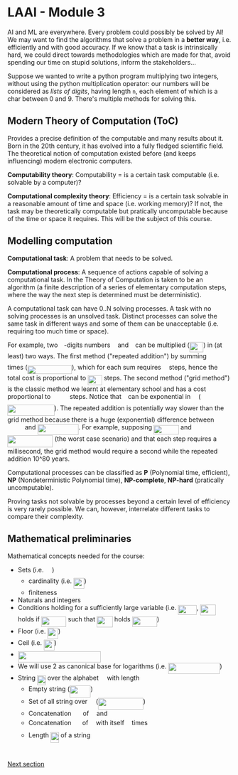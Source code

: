 # LAAI - Module 3

AI and ML are everywhere. Every problem could possibly be solved by AI! We may want to find the algorithms that solve a problem in a **better way**, i.e. efficiently and with good accuracy. If we know that a task is intrinsically hard, we could direct towards methodologies which are made for that, avoid spending our time on stupid solutions, inform the stakeholders...

Suppose we wanted to write a python program multiplying two integers, without using the python multiplication operator: our numbers will be considered as *lists of digits*, having length `n`, each element of which is a char between 0 and 9. There's multiple methods for solving this.

## Modern Theory of Computation (ToC)

Provides a precise definition of the computable and many results about it.
Born in the 20th century, it has evolved into a fully fledged scientific field.
The theoretical notion of computation existed before (and keeps influencing) modern electronic computers. 

**Computability theory**: Computability = is a certain task computable (i.e. solvable by a computer)?

**Computational complexity theory**: Efficiency = is a certain task solvable in a reasonable amount of time and space (i.e. working memory)?
If not, the task may be theoretically computable but pratically uncomputable because of the time or space it requires. This will be the subject of this course.

## Modelling computation

**Computational task**: A problem that needs to be solved.

**Computational process**: A sequence of actions capable of solving a computational task. In the Theory of Computation is taken to be an algorithm (a finite description of a series of elementary computation steps, where the way the next step is determined must be deterministic).

A computational task can have 0..N solving processes. A task with no solving processes is an unsolved task. Distinct processes can solve the same task in different ways and some of them can be unacceptable (i.e. requiring too much time or space).

For example, two <img src="svgs/55a049b8f161ae7cfeb0197d75aff967.svg?invert_in_darkmode" align=middle width=9.86687624999999pt height=14.15524440000002pt/>-digits numbers <img src="svgs/44bc9d542a92714cac84e01cbbb7fd61.svg?invert_in_darkmode" align=middle width=8.68915409999999pt height=14.15524440000002pt/> and <img src="svgs/4bdc8d9bcfb35e1c9bfb51fc69687dfc.svg?invert_in_darkmode" align=middle width=7.054796099999991pt height=22.831056599999986pt/> can be multiplied (<img src="svgs/aa9ac28882b306b4e881fbaacbafc4b7.svg?invert_in_darkmode" align=middle width=31.268917349999988pt height=22.831056599999986pt/>) in (at least) two ways.
The first method ("repeated addition") by summing <img src="svgs/44bc9d542a92714cac84e01cbbb7fd61.svg?invert_in_darkmode" align=middle width=8.68915409999999pt height=14.15524440000002pt/> <img src="svgs/4bdc8d9bcfb35e1c9bfb51fc69687dfc.svg?invert_in_darkmode" align=middle width=7.054796099999991pt height=22.831056599999986pt/> times (<img src="svgs/3049d386c04588a0fd49fc94ff49362d.svg?invert_in_darkmode" align=middle width=100.03970789999998pt height=19.1781018pt/>), which for each sum requires <img src="svgs/55a049b8f161ae7cfeb0197d75aff967.svg?invert_in_darkmode" align=middle width=9.86687624999999pt height=14.15524440000002pt/> steps, hence the total cost is proportional to <img src="svgs/458e8b6dad5a69d223deeaf241ce1f43.svg?invert_in_darkmode" align=middle width=32.44663949999999pt height=22.831056599999986pt/> steps.
The second method ("grid method") is the classic method we learnt at elementary school and has a cost proportional to <img src="svgs/f4afc77016e004d110eee6a7001a7a87.svg?invert_in_darkmode" align=middle width=35.25871964999999pt height=15.296829900000011pt/> steps.
Notice that <img src="svgs/4bdc8d9bcfb35e1c9bfb51fc69687dfc.svg?invert_in_darkmode" align=middle width=7.054796099999991pt height=22.831056599999986pt/> can be exponential in <img src="svgs/55a049b8f161ae7cfeb0197d75aff967.svg?invert_in_darkmode" align=middle width=9.86687624999999pt height=14.15524440000002pt/> (<img src="svgs/ac76bed504f78662b400fd78ad426795.svg?invert_in_darkmode" align=middle width=105.50023274999998pt height=24.65753399999998pt/>).
The repeated addition is potentially way slower than the grid method because there is a huge (exponential) difference between <img src="svgs/f4afc77016e004d110eee6a7001a7a87.svg?invert_in_darkmode" align=middle width=35.25871964999999pt height=15.296829900000011pt/> and <img src="svgs/c77bd97048dbe2638b94e266d9e64d1c.svg?invert_in_darkmode" align=middle width=91.87403444999998pt height=24.65753399999998pt/>. 
For example, supposing <img src="svgs/60956056c8ac4a0bb767ef199f98b76b.svg?invert_in_darkmode" align=middle width=56.442135749999984pt height=21.18721440000001pt/> and <img src="svgs/a938957de7ebf1ed5afe74305dc62c33.svg?invert_in_darkmode" align=middle width=102.41999955pt height=26.76175259999998pt/> (the worst case scenario) and that each step requires a millisecond, the grid method would require a second while the repeated addition 10^80 years.

Computational processes can be classified as **P** (Polynomial time, efficient), **NP** (Nondeterministic Polynomial time), **NP-complete**, **NP-hard** (pratically uncomputable).

Proving tasks not solvable by processes beyond a certain level of efficiency is very rarely possible.
We can, however, interrelate different tasks to compare their complexity.

## Mathematical preliminaries

Mathematical concepts needed for the course:

- Sets (i.e. <img src="svgs/cbfb1b2a33b28eab8a3e59464768e810.svg?invert_in_darkmode" align=middle width=14.908688849999992pt height=22.465723500000017pt/>)
  - cardinality (i.e. <img src="svgs/50471a7853b2ca91c0e1f4c5107c5b5e.svg?invert_in_darkmode" align=middle width=24.041115449999985pt height=24.65753399999998pt/>)
  - finiteness
- Naturals and integers
- Conditions holding  for a sufficiently large variable (i.e. <img src="svgs/f23b2b8e0bd22c498e6cc9b7055ccaa9.svg?invert_in_darkmode" align=middle width=41.83019279999999pt height=22.648391699999998pt/>, <img src="svgs/e720ef2e3dc10278f2cc0341a8635074.svg?invert_in_darkmode" align=middle width=35.489081099999986pt height=24.65753399999998pt/> holds if <img src="svgs/aa5de451edffae97a3e3d72e0a7ec57a.svg?invert_in_darkmode" align=middle width=56.09573309999998pt height=22.831056599999986pt/> such that <img src="svgs/e720ef2e3dc10278f2cc0341a8635074.svg?invert_in_darkmode" align=middle width=35.489081099999986pt height=24.65753399999998pt/> holds <img src="svgs/7e73289f5bec62c25edaafcb79810100.svg?invert_in_darkmode" align=middle width=55.916945699999985pt height=22.831056599999986pt/>)
- Floor (i.e. <img src="svgs/b8d683e1dea27b14d549c3389b65dbb6.svg?invert_in_darkmode" align=middle width=24.00689774999999pt height=24.65753399999998pt/>)
- Ceil (i.e. <img src="svgs/f4037aedb6bf0d1b1b9e417d27abee42.svg?invert_in_darkmode" align=middle width=24.00689774999999pt height=24.65753399999998pt/>)
- <img src="svgs/d1e718b4aa9726f0f13e86387d942b7f.svg?invert_in_darkmode" align=middle width=186.67778414999998pt height=24.65753399999998pt/>
- We will use 2 as canonical base for logarithms (i.e. <img src="svgs/1c0c99ea7db547da9f713133df4e10cc.svg?invert_in_darkmode" align=middle width=116.11875329999998pt height=24.65753399999998pt/>)
- String <img src="svgs/13595c3035ea1b1b4d90f5571df51b7c.svg?invert_in_darkmode" align=middle width=19.15340624999999pt height=22.465723500000017pt/> over the alphabet <img src="svgs/e257acd1ccbe7fcb654708f1a866bfe9.svg?invert_in_darkmode" align=middle width=11.027402099999989pt height=22.465723500000017pt/> with length <img src="svgs/55a049b8f161ae7cfeb0197d75aff967.svg?invert_in_darkmode" align=middle width=9.86687624999999pt height=14.15524440000002pt/>
  - Empty string (<img src="svgs/0f291e5628e5da63790748b4acc9709f.svg?invert_in_darkmode" align=middle width=47.163063749999985pt height=26.76175259999998pt/>)
  - Set of all string over <img src="svgs/e257acd1ccbe7fcb654708f1a866bfe9.svg?invert_in_darkmode" align=middle width=11.027402099999989pt height=22.465723500000017pt/> (<img src="svgs/33c9972f4ece02756df855c07b50ecc0.svg?invert_in_darkmode" align=middle width=101.68568684999998pt height=26.438629799999987pt/>) 
  - Concatenation <img src="svgs/65f1b48fb5f326a680b0f7393b9d8b6d.svg?invert_in_darkmode" align=middle width=18.044213549999988pt height=14.15524440000002pt/> of <img src="svgs/332cc365a4987aacce0ead01b8bdcc0b.svg?invert_in_darkmode" align=middle width=9.39498779999999pt height=14.15524440000002pt/> and <img src="svgs/deceeaf6940a8c7a5a02373728002b0f.svg?invert_in_darkmode" align=middle width=8.649225749999989pt height=14.15524440000002pt/>
  - Concatenation <img src="svgs/ca258fdb5aa2e16d091da2d680a2bc60.svg?invert_in_darkmode" align=middle width=16.66101689999999pt height=27.91243950000002pt/> of <img src="svgs/332cc365a4987aacce0ead01b8bdcc0b.svg?invert_in_darkmode" align=middle width=9.39498779999999pt height=14.15524440000002pt/> with itself <img src="svgs/63bb9849783d01d91403bc9a5fea12a2.svg?invert_in_darkmode" align=middle width=9.075367949999992pt height=22.831056599999986pt/> times
  - Length <img src="svgs/cd8f6d1a08b2e1ed11a4305d3f6caab3.svg?invert_in_darkmode" align=middle width=18.52743584999999pt height=24.65753399999998pt/> of a string <img src="svgs/332cc365a4987aacce0ead01b8bdcc0b.svg?invert_in_darkmode" align=middle width=9.39498779999999pt height=14.15524440000002pt/>

#
[Next section](1%20-%20Sets%20and%20numbers.md)
